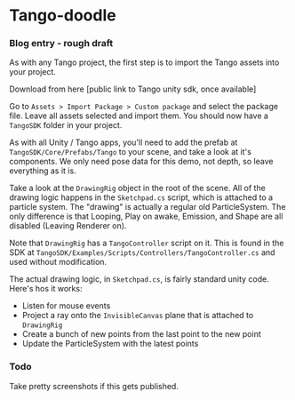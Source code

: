 # Tango-doodle

### Blog entry - rough draft

As with any Tango project, the first step is to import the Tango assets into your project.

Download from here [public link to Tango unity sdk, once available]

Go to `Assets > Import Package > Custom package` and select the package file. Leave all assets selected and import them. You should now have a `TangoSDK` folder in your project.

As with all Unity / Tango apps, you'll need to add the prefab at `TangoSDK/Core/Prefabs/Tango` to your scene, and take a look at it's components. We only need pose data for this demo, not depth, so leave everything as it is.

Take a look at the `DrawingRig` object in the root of the scene. All of the drawing logic happens in the `Sketchpad.cs` script, which is attached to a particle system. The "drawing" is actually a regular old ParticleSystem. The only difference is that Looping, Play on awake, Emission, and Shape are all disabled (Leaving Renderer on).

Note that `DrawingRig` has a `TangoController` script on it. This is found in the SDK at `TangoSDK/Examples/Scripts/Controllers/TangoController.cs` and used without modification.

The actual drawing logic, in `Sketchpad.cs`, is fairly standard unity code. Here's hos it works:

- Listen for mouse events
- Project a ray onto the `InvisibleCanvas` plane that is attached to `DrawingRig`
- Create a bunch of new points from the last point to the new point
- Update the ParticleSystem with the latest points

### Todo

Take pretty screenshots if this gets published.
